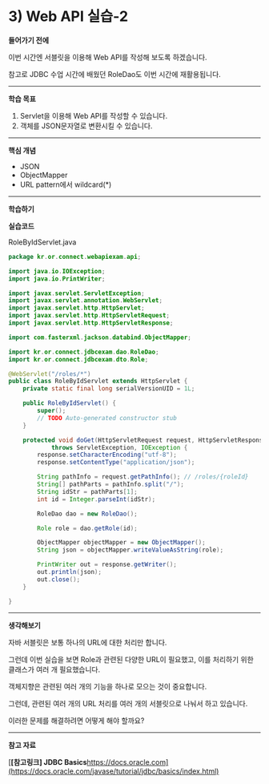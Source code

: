 # 3) Web API 실습-2

**들어가기 전에**

이번 시간엔 서블릿을 이용해 Web API를 작성해 보도록 하겠습니다.

참고로 JDBC 수업 시간에 배웠던 RoleDao도 이번 시간에 재활용됩니다.

 



------

**학습 목표**

1. Servlet을 이용해 Web API를 작성할 수 있습니다.
2. 객체를 JSON문자열로 변환시킬 수 있습니다.



 

------

**핵심 개념**

- JSON
- ObjectMapper
- URL pattern에서 wildcard(*)



 

------

**학습하기**

**실습코드**

RoleByIdServlet.java

```java
package kr.or.connect.webapiexam.api;

import java.io.IOException;
import java.io.PrintWriter;

import javax.servlet.ServletException;
import javax.servlet.annotation.WebServlet;
import javax.servlet.http.HttpServlet;
import javax.servlet.http.HttpServletRequest;
import javax.servlet.http.HttpServletResponse;

import com.fasterxml.jackson.databind.ObjectMapper;

import kr.or.connect.jdbcexam.dao.RoleDao;
import kr.or.connect.jdbcexam.dto.Role;

@WebServlet("/roles/*")
public class RoleByIdServlet extends HttpServlet {
	private static final long serialVersionUID = 1L;

	public RoleByIdServlet() {
		super();
		// TODO Auto-generated constructor stub
	}

	protected void doGet(HttpServletRequest request, HttpServletResponse response)
			throws ServletException, IOException {
		response.setCharacterEncoding("utf-8");
		response.setContentType("application/json");

		String pathInfo = request.getPathInfo(); // /roles/{roleId}
		String[] pathParts = pathInfo.split("/");
		String idStr = pathParts[1];
		int id = Integer.parseInt(idStr);

		RoleDao dao = new RoleDao();

		Role role = dao.getRole(id);

		ObjectMapper objectMapper = new ObjectMapper();
		String json = objectMapper.writeValueAsString(role);

		PrintWriter out = response.getWriter();
		out.println(json);
		out.close();
	}

}
```



 

------

**생각해보기**

자바 서블릿은 보통 하나의 URL에 대한 처리만 합니다.

그런데 이번 실습을 보면 Role과 관련된 다양한 URL이 필요했고, 이를 처리하기 위한 클래스가 여러 개 필요했습니다.

객체지향은 관련된 여러 개의 기능을 하나로 모으는 것이 중요합니다.

그런데, 관련된 여러 개의 URL 처리를 여러 개의 서블릿으로 나눠서 하고 있습니다.

이러한 문제를 해결하려면 어떻게 해야 할까요?



 

------

**참고 자료**

[**[참고링크\] JDBC Basics**https://docs.oracle.com](https://docs.oracle.com/javase/tutorial/jdbc/basics/index.html)